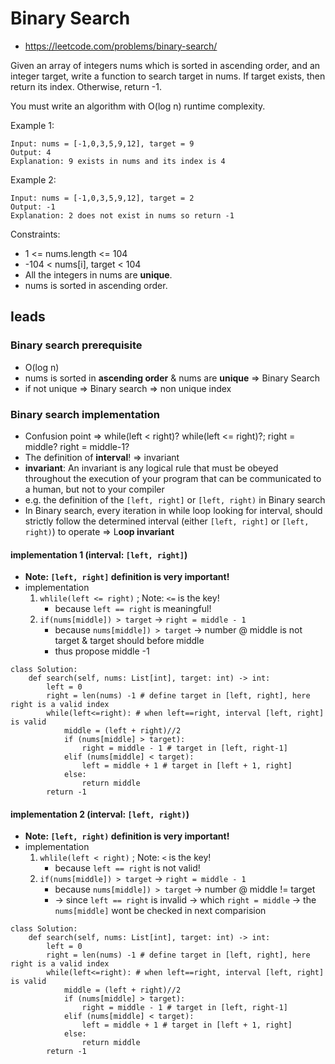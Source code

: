 # Binary Search
* https://leetcode.com/problems/binary-search/

Given an array of integers nums which is sorted in ascending order, and an integer target, write a function to search target in nums. If target exists, then return its index. Otherwise, return -1.

You must write an algorithm with O(log n) runtime complexity.

Example 1:     

```
Input: nums = [-1,0,3,5,9,12], target = 9
Output: 4
Explanation: 9 exists in nums and its index is 4    
```

Example 2: 

```
Input: nums = [-1,0,3,5,9,12], target = 2
Output: -1
Explanation: 2 does not exist in nums so return -1    
```

Constraints: 

* 1 <= nums.length <= 104
* -104 < nums[i], target < 104
* All the integers in nums are **unique**.
* nums is sorted in ascending order.


## Ieads

### Binary search prerequisite
* O(log n)
* nums is sorted in **ascending order** & nums are **unique** => Binary Search
* if not unique => Binary search => non unique index

### Binary search implementation
* Confusion point => while(left < right)? while(left <= right)?; right = middle? right = middle-1?
* The definition of **interval**! => invariant
* **invariant**: An invariant is any logical rule that must be obeyed throughout the execution of your program that can be communicated to a human, but not to your compiler
* e.g. the definition of the `[left, right]` or `[left, right)` in Binary search
* In Binary search, every iteration in while loop looking for interval, should strictly follow the determined interval (either `[left, right]` or `[left, right)`) to operate => L**oop invariant**

#### implementation 1 (interval: `[left, right]`)
* **Note: `[left, right]` definition is very important!**
* implementation
  1. `whlile(left <= right)` ; Note: `<=` is the key! 
     * because `left == right` is meaningful!
  2. `if(nums[middle]) > target` -> `right = middle - 1` 
     * because `nums[middle]) > target` -> number @ middle is not target & target should before middle
     * thus propose middle -1
~~~
class Solution:
    def search(self, nums: List[int], target: int) -> int:
        left = 0
        right = len(nums) -1 # define target in [left, right], here right is a valid index
        while(left<=right): # when left==right, interval [left, right] is valid 
            middle = (left + right)//2
            if (nums[middle] > target):
                right = middle - 1 # target in [left, right-1]
            elif (nums[middle] < target):
                left = middle + 1 # target in [left + 1, right]
            else:
                return middle
        return -1
~~~


#### implementation 2 (interval: `[left, right)`)
* **Note: `[left, right)` definition is very important!**
* implementation
  1. `whlile(left < right)` ; Note: `<` is the key! 
     * because `left == right` is not valid!
  2. `if(nums[middle]) > target` -> `right = middle - 1` 
     * because `nums[middle]) > target` -> number @ middle != target 
     * -> since `left == right` is invalid -> which `right = middle` -> the `nums[middle]` wont be checked in next comparision
~~~
class Solution:
    def search(self, nums: List[int], target: int) -> int:
        left = 0
        right = len(nums) -1 # define target in [left, right], here right is a valid index
        while(left<=right): # when left==right, interval [left, right] is valid 
            middle = (left + right)//2
            if (nums[middle] > target):
                right = middle - 1 # target in [left, right-1]
            elif (nums[middle] < target):
                left = middle + 1 # target in [left + 1, right]
            else:
                return middle
        return -1
~~~